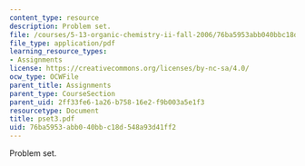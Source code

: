 ```yaml
---
content_type: resource
description: Problem set.
file: /courses/5-13-organic-chemistry-ii-fall-2006/76ba5953abb040bbc18d548a93d41ff2_pset3.pdf
file_type: application/pdf
learning_resource_types:
- Assignments
license: https://creativecommons.org/licenses/by-nc-sa/4.0/
ocw_type: OCWFile
parent_title: Assignments
parent_type: CourseSection
parent_uid: 2ff33fe6-1a26-b758-16e2-f9b003a5e1f3
resourcetype: Document
title: pset3.pdf
uid: 76ba5953-abb0-40bb-c18d-548a93d41ff2
---
```

Problem set.